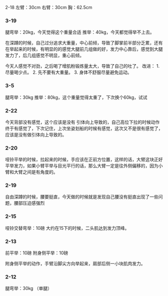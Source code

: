 ﻿2-18 
左臂：30cm
右臂：30cm
胸：62.5cm

### 3-19
腿弯举：20kg，今天觉得这个重量合适
推举：40kg，今天都觉得举不上去。

在深蹲的时候，自己过分追求大重量，中心前倾，导致了脚掌前半部分乏累，还有在举起来的时候，有明显的的感觉大腿前几组做的好，发力中心靠后，感觉到大腿发力了，后几组感觉不明显，重心前倾。

今天人感觉不对劲，之后喝了增肌粉锻炼量太大，导致了自己的吐了。
改进：
    1. 尽量喝少点。
    2. 先不要有大重量。
    3. 身体不舒服尽量避免运动。

### 3-5
腿弯举：30kg
推举：80kg，这个重量觉得太重了，下次换个60kg，试试

### 2-22
今天背部没有感觉，这个应该是没有 引体向上导致的，自己高位下拉的时候动作终于有感觉了，下次记住，上次坐姿划船的时候有感觉，这次又不是很有感觉了，应该是没有做引体向上导致的。


### 2-20
哑铃平举的时候，拉起来的时候，手应该在正前方位置，这样的话，大臂这块正好平举发力，如果小臂平举与目光平行的话，那么大臂一定是往外侧偏移的，因为小臂和大臂之间是有角度的。

### 2-19
自由深蹲的时候，腰要挺直，今天做的时候就是发现自己腰没有挺直出现了一些问题，腰部压迫感强烈

### 2-15
哑铃交替弯举：10磅
大约在15下的时候，二头肌达到发力顶峰。

### 2-13
前平举：10磅
附身侧平举：10磅

附身侧平举的动作，手臂沿脚尖方向举起来，肩部后侧一小块肌肉发力。

### 2-12
腿弯举：30kg （单腿）

